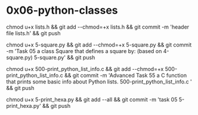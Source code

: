 # 0x06-python-classes

chmod u+x lists.h && git add --chmod=+x lists.h && git commit -m 'header file lists.h' && git push

chmod u+x 5-square.py && git add --chmod=+x 5-square.py && git commit -m 'Task 05  a class Square that defines a square by: (based on 4-square.py) 5-square.py' && git push


chmod u+x 500-print_python_list_info.c  && git add --chmod=+x 500-print_python_list_info.c  && git commit -m 'Advanced Task 55 a C function that prints some basic info about Python lists. 500-print_python_list_info.c ' && git push

chmod u+x 5-print_hexa.py && git add --all && git commit -m 'task 05 5-print_hexa.py' && git push
